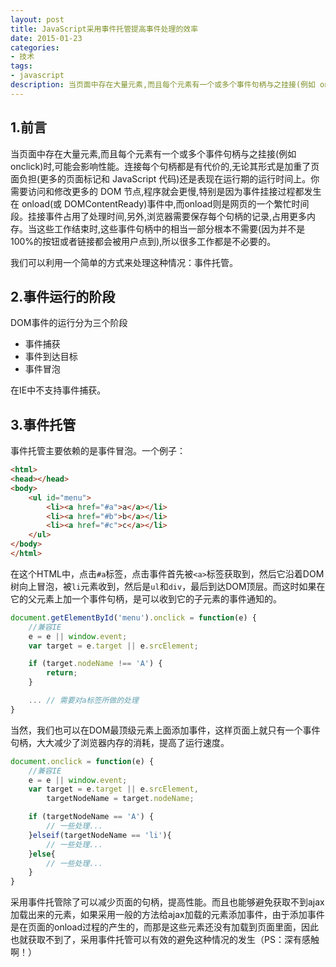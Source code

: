 ```yaml
---
layout: post
title: JavaScript采用事件托管提高事件处理的效率
date: 2015-01-23
categories:
- 技术
tags:
- javascript
description: 当页面中存在大量元素,而且每个元素有一个或多个事件句柄与之挂接(例如 onclick)时,可能会影响性能。连接每个句柄都是有代价的,无论其形式是加重了页面负担(更多的页面标记和 JavaScript 代码)还是表现在运行期的运行时间上。你需要访问和修改更多的 DOM 节点,程序就会更慢,特别是因为事件挂接过程都发生在 onload(或 DOMContentReady)事件中,而onload则是网页的一个繁忙时间段。挂接事件占用了处理时间,另外,浏览器需要保存每个句柄的记录,占用更多内存。当这些工作结束时,这些事件句柄中的相当一部分根本不需要(因为并不是 100%的按钮或者链接都会被用户点到),所以很多工作都是不必要的
---
```


## 1.前言

当页面中存在大量元素,而且每个元素有一个或多个事件句柄与之挂接(例如 onclick)时,可能会影响性能。连接每个句柄都是有代价的,无论其形式是加重了页面负担(更多的页面标记和 JavaScript 代码)还是表现在运行期的运行时间上。你需要访问和修改更多的 DOM 节点,程序就会更慢,特别是因为事件挂接过程都发生在 onload(或 DOMContentReady)事件中,而onload则是网页的一个繁忙时间段。挂接事件占用了处理时间,另外,浏览器需要保存每个句柄的记录,占用更多内存。当这些工作结束时,这些事件句柄中的相当一部分根本不需要(因为并不是 100%的按钮或者链接都会被用户点到),所以很多工作都是不必要的。

我们可以利用一个简单的方式来处理这种情况：事件托管。

## 2.事件运行的阶段

DOM事件的运行分为三个阶段

- 事件捕获
- 事件到达目标
- 事件冒泡

在IE中不支持事件捕获。

## 3.事件托管

事件托管主要依赖的是事件冒泡。一个例子：

```HTML
<html>
<head></head>
<body>
    <ul id="menu">
        <li><a href="#a">a</a></li>
        <li><a href="#b">b</a></li>
        <li><a href="#c">c</a></li>
    </ul>
</body>
</html>
```

在这个HTML中，点击`#a`标签，点击事件首先被`<a>`标签获取到，然后它沿着DOM树向上冒泡，被`li`元素收到，然后是`ul`和`div`，最后到达DOM顶层。而这时如果在它的父元素上加一个事件句柄，是可以收到它的子元素的事件通知的。

```JavaScript
document.getElementById('menu').onclick = function(e) {
    //兼容IE
    e = e || window.event;
    var target = e.target || e.srcElement;

    if (target.nodeName !== 'A') {
        return;
    }

    ... // 需要对a标签所做的处理
}
```	

当然，我们也可以在DOM最顶级元素上面添加事件，这样页面上就只有一个事件句柄，大大减少了浏览器内存的消耗，提高了运行速度。

```JavaScript
document.onclick = function(e) {
    //兼容IE
    e = e || window.event;
    var target = e.target || e.srcElement,
        targetNodeName = target.nodeName;

    if (targetNodeName == 'A') {
        // 一些处理...
    }elseif(targetNodeName == 'li'){
        // 一些处理...
    }else{
        // 一些处理...
    }
}

```

采用事件托管除了可以减少页面的句柄，提高性能。而且也能够避免获取不到ajax加载出来的元素，如果采用一般的方法给ajax加载的元素添加事件，由于添加事件是在页面的onload过程的产生的，而那是这些元素还没有加载到页面里面，因此也就获取不到了，采用事件托管可以有效的避免这种情况的发生（PS：深有感触啊！）


